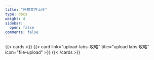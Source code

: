 ```yaml
---
title: "任意文件上传"
type: docs
weight: 4
sidebar:
  open: false
comments: false
---
```


{{< cards >}}
{{< card link="upload-labs-攻略" title="upload labs 攻略" icon="file-upload" >}}
{{< /cards >}}